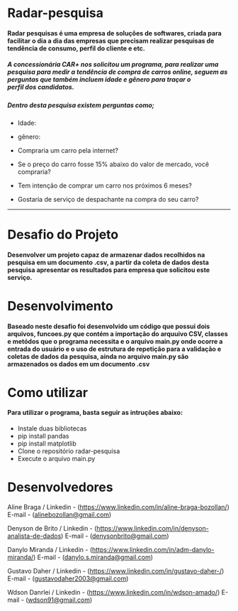 # Radar-pesquisa
#### Radar pesquisas é uma empresa de soluções de softwares, criada para facilitar o dia a dia das empresas que precisam realizar pesquisas de tendência de consumo, perfil do cliente e etc.

##### A concessionária CAR+ nos solicitou um programa, para realizar uma pesquisa para medir a tendência de compra de carros online, seguem as perguntas que também incluem idade e gênero para traçar o perfil dos candidatos.
##### Dentro desta pesquisa existem perguntas como;
* Idade:

* gênero:

* Compraria um carro pela internet?

* Se o preço do carro fosse 15% abaixo do valor de mercado, você compraria?

* Tem intenção de comprar um carro nos próximos 6 meses?

* Gostaria de serviço de despachante na compra do seu carro?
---

# Desafio do Projeto
#### Desenvolver um projeto capaz de armazenar dados recolhidos na pesquisa em um documento .csv, a partir da coleta de dados desta pesquisa apresentar os resultados para empresa que solicitou este serviço.

# Desenvolvimento
#### Baseado neste desafio foi desenvolvido um código que possui dois arquivos, funcoes.py que contém a importação do arquuivo CSV, classes e metódos que o programa necessita e o arquivo main.py onde ocorre a entrada do usuário e o uso de estrutura de repetição para a validação e coletas de dados da pesquisa, ainda no arquivo main.py são armazenados os dados em um documento .csv

# Como utilizar 
#### Para utilizar o programa, basta seguir as intruções abaixo:
* Instale duas bibliotecas 
* pip install pandas
* pip install matplotlib
* Clone o repositório radar-pesquisa
* Execute o arquivo main.py


# Desenvolvedores

Aline Braga / Linkedin - (https://www.linkedin.com/in/aline-braga-bozollan/) E-mail - (alinebozollan@gmail.com)

Denyson de Brito / Linkedin - (https://www.linkedin.com/in/denyson-analista-de-dados) E-mail - (denysonbrito@gmail.com)

Danylo Miranda / Linkedin - (https://www.linkedin.com/in/adm-danylo-miranda/) E-mail - (danylo.s.miranda@gmail.com)

Gustavo Daher / Linkedin - (https://www.linkedin.com/in/gustavo-daher-/) E-mail - (gustavodaher2003@gmail.com)

Wdson Danrlei / Linkedin - (https://www.linkedin.com/in/wdson-amado/) E-mail - (wdson91@gmail.com)
